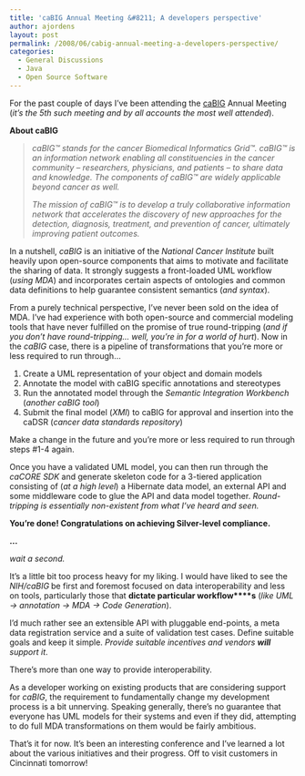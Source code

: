 ```yaml
---
title: 'caBIG Annual Meeting &#8211; A developers perspective'
author: ajordens
layout: post
permalink: /2008/06/cabig-annual-meeting-a-developers-perspective/
categories:
  - General Discussions
  - Java
  - Open Source Software
---
```

For the past couple of days I&#8217;ve been attending the [caBIG][1] Annual Meeting (*it&#8217;s the 5th such meeting and by all accounts the most well attended*).

**About caBIG**

> **<span style="font-weight: normal;"><em>caBIG™ stands for the cancer Biomedical Informatics Grid™. caBIG™ is an information network enabling all constituencies in the cancer community – researchers, physicians, and patients – to share data and knowledge. The components of caBIG™ are widely applicable beyond cancer as well.</em></span>**
> 
> **<span style="font-style: italic; font-weight: normal;">The mission of caBIG™ is to develop a truly collaborative information network that accelerates the discovery of new approaches for the detection, diagnosis, treatment, and prevention of cancer, ultimately improving patient outcomes.<br /></span>**

**<span style="font-weight: normal;">In a nutshell, <em>caBIG</em> is an initiative of the <em>National Cancer Institute</em> built heavily upon open-source components that aims to motivate and facilitate the sharing of data. It strongly suggests a front-loaded UML workflow (<em>using MDA</em>) and incorporates certain aspects of ontologies and common data definitions to help guarantee consistent semantics (<em>and syntax</em>).</span>**

**<span style="font-weight: normal;">From a purely technical perspective, I&#8217;ve never been sold on the idea of MDA. I&#8217;ve had experience with both open-source and commercial modeling tools that have never fulfilled on the promise of true round-tripping (<em>and if you don&#8217;t have round-tripping&#8230; well, you&#8217;re in for a world of hurt</em>). Now in the <em>caBIG</em> case, there is a pipeline of transformations that you&#8217;re more or less required to run through&#8230;</span>**

  1. **<span style="font-weight: normal;">Create a UML representation of your object and domain models</span>**
  2. **<span style="font-weight: normal;">Annotate the model with caBIG specific annotations and stereotypes</span>**
  3. **<span style="font-weight: normal;">Run the annotated model through the <em>Semantic Integration Workbench</em> (<em>another caBIG tool</em>)</span>**
  4. **<span style="font-weight: normal;">Submit the final model (<em>XMI</em>) to caBIG for approval and insertion into the caDSR (<em>cancer data standards repository</em>)</span>**

**<span style="font-weight: normal;">Make a change in the future and you&#8217;re more or less required to run through steps #1-4 again.</span>**

**<span style="font-weight: normal;">Once you have a validated UML model, you can then run through the <em>caCORE SDK</em> and generate skeleton code for a 3-tiered application consisting of (<em>at a high level</em>) a Hibernate data model, an external API and some middleware code to glue the API and data model together. <em>Round-tripping is essentially non-existent from what I&#8217;ve heard and seen.</em></span>**

**<span style="font-weight: normal;"><strong>You&#8217;re done! Congratulations on achieving Silver-level compliance.</strong></span>**

**&#8230;**

***<span style="font-weight: normal;">wait a second.</span>***

**<span style="font-weight: normal;">It&#8217;s a little bit too process heavy for my liking. I would have liked to see the</span> *<span style="font-weight: normal;">NIH/caBIG</span>* <span style="font-weight: normal;">be first and foremost focused on data interoperability and</span>** less on tools, particularly those that **dictate particular workflow****s** (*like UML -> annotation -> MDA -> Code Generation*).

I&#8217;d much rather see an extensible API with pluggable end-points, a meta data registration service and a suite of validation test cases. Define suitable goals and keep it simple. *Provide suitable incentives and vendors **will** support it*.

There&#8217;s more than one way to provide interoperability.

As a developer working on existing products that are considering support for *caBIG*, the requirement to fundamentally change my development process is a bit unnerving. Speaking generally, there&#8217;s no guarantee that everyone has UML models for their systems and even if they did, attempting to do full MDA transformations on them would be fairly ambitious.

That&#8217;s it for now. It&#8217;s been an interesting conference and I&#8217;ve learned a lot about the various initiatives and their progress. Off to visit customers in Cincinnati tomorrow!

 [1]: https://cabig.nci.nih.gov/overview/